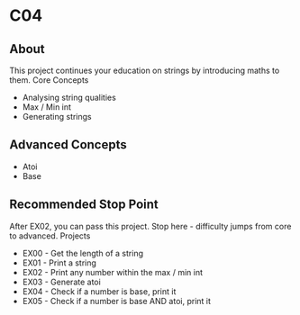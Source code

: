# C04

## About

This project continues your education on strings by introducing maths to them.
Core Concepts

- Analysing string qualities
- Max / Min int
- Generating strings

## Advanced Concepts

- Atoi
- Base

## Recommended Stop Point

After EX02, you can pass this project. Stop here - difficulty jumps from core to advanced.
Projects
- EX00 - Get the length of a string
- EX01 - Print a string
- EX02 - Print any number within the max / min int
- EX03 - Generate atoi
- EX04 - Check if a number is base, print it
- EX05 - Check if a number is base AND atoi, print it

